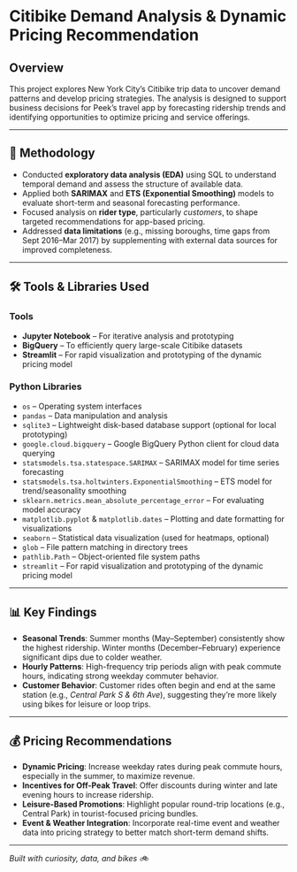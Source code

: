 
# Citibike Demand Analysis & Dynamic Pricing Recommendation

## Overview

This project explores New York City’s Citibike trip data to uncover demand patterns and develop pricing strategies. The analysis is designed to support business decisions for Peek’s travel app by forecasting ridership trends and identifying opportunities to optimize pricing and service offerings.

---

## 🧠 Methodology

- Conducted **exploratory data analysis (EDA)** using SQL to understand temporal demand and assess the structure of available data.
- Applied both **SARIMAX** and **ETS (Exponential Smoothing)** models to evaluate short-term and seasonal forecasting performance.
- Focused analysis on **rider type**, particularly *customers*, to shape targeted recommendations for app-based pricing.
- Addressed **data limitations** (e.g., missing boroughs, time gaps from Sept 2016–Mar 2017) by supplementing with external data sources for improved completeness.

---

## 🛠️ Tools & Libraries Used

### Tools
- **Jupyter Notebook** – For iterative analysis and prototyping
- **BigQuery** – To efficiently query large-scale Citibike datasets
- **Streamlit** – For rapid visualization and prototyping of the dynamic pricing model

### Python Libraries

- `os` – Operating system interfaces  
- `pandas` – Data manipulation and analysis  
- `sqlite3` – Lightweight disk-based database support (optional for local prototyping)  
- `google.cloud.bigquery` – Google BigQuery Python client for cloud data querying  
- `statsmodels.tsa.statespace.SARIMAX` – SARIMAX model for time series forecasting  
- `statsmodels.tsa.holtwinters.ExponentialSmoothing` – ETS model for trend/seasonality smoothing  
- `sklearn.metrics.mean_absolute_percentage_error` – For evaluating model accuracy  
- `matplotlib.pyplot` & `matplotlib.dates` – Plotting and date formatting for visualizations  
- `seaborn` – Statistical data visualization (used for heatmaps, optional)  
- `glob` – File pattern matching in directory trees  
- `pathlib.Path` – Object-oriented file system paths
- `streamlit` – For rapid visualization and prototyping of the dynamic pricing model

---

## 📊 Key Findings

- **Seasonal Trends**: Summer months (May–September) consistently show the highest ridership. Winter months (December–February) experience significant dips due to colder weather.
- **Hourly Patterns**: High-frequency trip periods align with peak commute hours, indicating strong weekday commuter behavior.
- **Customer Behavior**: Customer rides often begin and end at the same station (e.g., *Central Park S & 6th Ave*), suggesting they’re more likely using bikes for leisure or loop trips.

---

## 💰 Pricing Recommendations

- **Dynamic Pricing**: Increase weekday rates during peak commute hours, especially in the summer, to maximize revenue.
- **Incentives for Off-Peak Travel**: Offer discounts during winter and late evening hours to increase ridership.
- **Leisure-Based Promotions**: Highlight popular round-trip locations (e.g., Central Park) in tourist-focused pricing bundles.
- **Event & Weather Integration**: Incorporate real-time event and weather data into pricing strategy to better match short-term demand shifts.

---

*Built with curiosity, data, and bikes 🚲*
